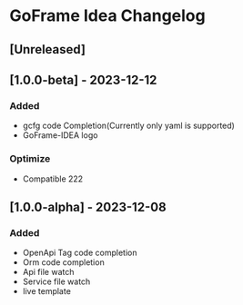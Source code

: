 <!-- Keep a Changelog guide -> https://keepachangelog.com -->

# GoFrame Idea Changelog

## [Unreleased]

## [1.0.0-beta] - 2023-12-12
### Added
- gcfg code Completion(Currently only yaml is supported)
- GoFrame-IDEA logo

### Optimize
- Compatible 222

## [1.0.0-alpha] - 2023-12-08
### Added
- OpenApi Tag code completion
- Orm code completion
- Api file watch
- Service file watch
- live template
